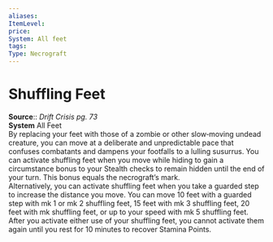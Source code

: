 ```yaml
---
aliases: 
ItemLevel: 
price: 
System: All feet 
tags: 
Type: Necrograft
---
```


# Shuffling Feet

**Source**:: _Drift Crisis pg. 73_  
**System** All Feet  
By replacing your feet with those of a zombie or other slow‑moving undead creature, you can move at a deliberate and unpredictable pace that confuses combatants and dampens your footfalls to a lulling susurrus. You can activate shuffling feet when you move while hiding to gain a circumstance bonus to your Stealth checks to remain hidden until the end of your turn. This bonus equals the necrograft’s mark.  
Alternatively, you can activate shuffling feet when you take a guarded step to increase the distance you move. You can move 10 feet with a guarded step with mk 1 or mk 2 shuffling feet, 15 feet with mk 3 shuffling feet, 20 feet with mk shuffling feet, or up to your speed with mk 5 shuffling feet.  
After you activate either use of your shuffling feet, you cannot activate them again until you rest for 10 minutes to recover Stamina Points.

